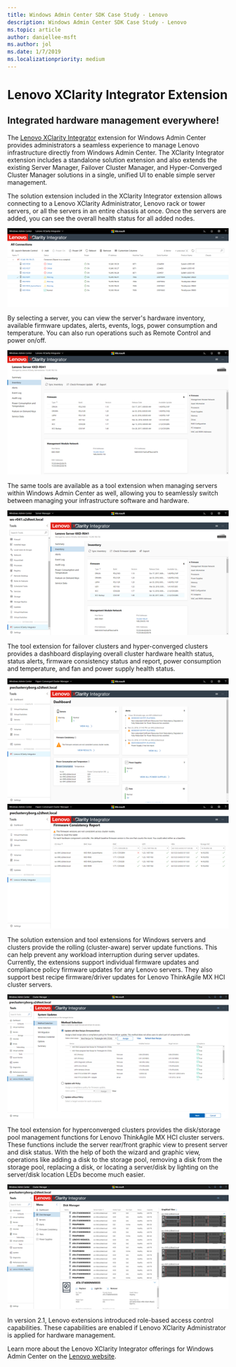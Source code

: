 ```yaml
---
title: Windows Admin Center SDK Case Study - Lenovo
description: Windows Admin Center SDK Case Study - Lenovo
ms.topic: article
author: daniellee-msft
ms.author: jol
ms.date: 1/7/2019
ms.localizationpriority: medium
---
```

# Lenovo XClarity Integrator Extension

## Integrated hardware management everywhere!

The [Lenovo XClarity Integrator](https://www.lenovo.com/us/en/data-center/software/systems-management/XClarity-Integrator/p/WMD00000370) extension for Windows Admin Center provides administrators a seamless experience to manage Lenovo infrastructure directly from Windows Admin Center. The XClarity Integrator extension includes a standalone solution extension and also extends the existing Server Manager, Failover Cluster Manager, and Hyper-Converged Cluster Manager solutions in a single, unified UI to enable simple server management.

The solution extension included in the XClarity Integrator extension allows connecting to a Lenovo XClarity Administrator, Lenovo rack or tower servers, or all the servers in an entire chassis at once. Once the servers are added, you can see the overall health status for all added nodes.

![Screenshot of the Lenovo XClarity Integrator extension in Windows Admin Center showing the overall health status for all added nodes.](../../media/extend-case-study-lenovo/lenovo-1.png)

By selecting a server, you can view the server's hardware inventory, available firmware updates, alerts, events, logs, power consumption and temperature. You can also run operations such as Remote Control and power on/off.

![Screenshot of the Lenovo XClarity Integrator extension in Windows Admin Center showing the Inventory page.](../../media/extend-case-study-lenovo/lenovo-2.png)

The same tools are available as a tool extension when managing servers within Windows Admin Center as well, allowing you to seamlessly switch between managing your infrastructure software and hardware.

![Screenshot of the Server Manager portal in Windows Admin Center showing the Lenovo XClarity Integrator extension tool.](../../media/extend-case-study-lenovo/lenovo-3.png)

The tool extension for failover clusters and hyper-converged clusters provides a dashboard displaying overall cluster hardware health status, status alerts, firmware consistency status and report, power consumption and temperature, and fan and power supply health status.

![Screenshot of the Lenovo XClarity Integrator extension tool showing the Dashboard page.](../../media/extend-case-study-lenovo/lenovo-4.png)
![Screenshot of the Lenovo XClarity Integrator extension tool showing the Firmware Consistency Report page.](../../media/extend-case-study-lenovo/lenovo-5.png)

The solution extension and tool extensions for Windows servers and clusters provide the rolling (cluster-aware) server update functions. This can help prevent any workload interruption during server updates. Currently, the extensions support individual firmware updates and compliance policy firmware updates for any Lenovo servers. They also support best recipe firmware/driver updates for Lenovo ThinkAgile MX HCI cluster servers.

![Screenshot of the Lenovo XClarity Integrator extension tool showing the System Updates Method Selection page.](../../media/extend-case-study-lenovo/lenovo-6-fwupdate.png)

The tool extension for hyperconverged clusters provides the disk/storage pool management functions for Lenovo ThinkAgile MX HCI cluster servers. These functions include the server rear/front graphic view to present server and disk status. With the help of both the wizard and graphic view, operations like adding a disk to the storage pool, removing a disk from the storage pool, replacing a disk, or locating a server/disk by lighting on the server/disk location LEDs become much easier.

![Screenshot of the Lenovo XClarity Integrator extension tool showing the Disk Manager page.](../../media/extend-case-study-lenovo/lenovo-7-diskmgr.png)

In version 2.1, Lenovo extensions introduced role-based access control capabilities. These capabilities are enabled if Lenovo XClarity Administrator is applied for hardware management.

Learn more about the Lenovo XClarity Integrator offerings for Windows Admin Center on the [Lenovo website](https://support.lenovo.com/us/en/solutions/ht507549).
